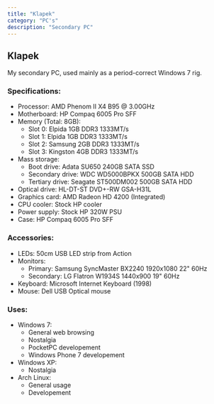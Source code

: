 ```yaml
---
title: "Klapek"
category: "PC's"
description: "Secondary PC"
---
```


## Klapek

My secondary PC, used mainly as a period-correct Windows 7 rig.

### Specifications:

- Processor: AMD Phenom II X4 B95 @ 3.00GHz
- Motherboard: HP Compaq 6005 Pro SFF
- Memory (Total: 8GB):
    - Slot 0: Elpida 1GB DDR3 1333MT/s
    - Slot 1: Elpida 1GB DDR3 1333MT/s
    - Slot 2: Samsung 2GB DDR3 1333MT/s
    - Slot 3: Kingston 4GB DDR3 1333MT/s
- Mass storage:
    - Boot drive: Adata SU650 240GB SATA SSD
    - Secondary drive: WDC WD5000BPKX 500GB SATA HDD
    - Tertiary drive: Seagate ST500DM002 500GB SATA HDD
- Optical drive: HL-DT-ST DVD+-RW GSA-H31L
- Graphics card: AMD Radeon HD 4200 (Integrated)
- CPU cooler: Stock HP cooler
- Power supply: Stock HP 320W PSU
- Case: HP Compaq 6005 Pro SFF

### Accessories: 

- LEDs: 50cm USB LED strip from Action
- Monitors:
    - Primary: Samsung SyncMaster BX2240 1920x1080 22" 60Hz
    - Secondary: LG Flatron W1934S 1440x900 19" 60Hz
- Keyboard: Microsoft Internet Keyboard (1998)
- Mouse: Dell USB Optical mouse

### Uses:

- Windows 7:
    - General web browsing
    - Nostalgia
    - PocketPC developement
    - Windows Phone 7 developement
- Windows XP:
    - Nostalgia
- Arch Linux:
    - General usage
    - Developement
